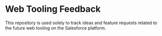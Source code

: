 # Web Tooling Feedback
This repository is used solely to track ideas and feature requests related to the future web tooling on the Salesforce platform.

